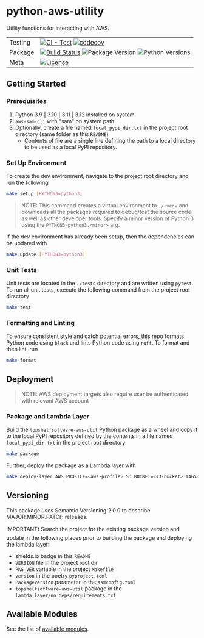 # python-aws-utility

Utility functions for interacting with AWS.

| | |
| --- | --- |
| Testing | [![CI - Test](https://github.com/topshelfsoftware/python-aws-utility/actions/workflows/unit-tests.yaml/badge.svg)](https://github.com/topshelfsoftware/python-aws-utility/actions/workflows/unit-tests.yaml) [![codecov](https://codecov.io/gh/topshelfsoftware/python-aws-utility/graph/badge.svg?token=SK77CYUOBP)](https://codecov.io/gh/topshelfsoftware/python-aws-utility) |
| Package | [![Build Status](https://github.com/topshelfsoftware/python-aws-utility/actions/workflows/build.yaml/badge.svg)](https://github.com/topshelfsoftware/python-aws-utility/actions/workflows/build.yaml) ![Package Version](https://img.shields.io/badge/latest-v1.0.0-blue) ![Python Versions](https://img.shields.io/badge/python-3.9_%7C_3.10_%7C_3.11_%7C_3.12-blue?logo=python&logoColor=yellow) |
| Meta | [![License](https://img.shields.io/github/license/topshelfsoftware/python-aws-utility)](https://github.com/topshelfsoftware/python-aws-utility/blob/main/LICENSE) |

## Getting Started

### Prerequisites

1. Python 3.9 | 3.10 | 3.11 | 3.12 installed on system
2. `aws-sam-cli` with "sam" on system path
3. Optionally, create a file named `local_pypi_dir.txt` in the project root directory (same folder as this `README`)
    - Contents of file are a single line defining the path to a local directory to be used as a local PyPI repository.

### Set Up Environment

To create the dev environment, navigate to the project root directory and run the following

```bash
make setup [PYTHON3=python3]
```

>NOTE: This command creates a virtual environment to `./.venv` and downloads all the
packages required to debug/test the source code as well as other developer tools. Specify
a minor version of Python 3 using the `PYTHON3=python3.<minor>` arg.

If the dev environment has already been setup, then the dependencies can be updated with

```bash
make update [PYTHON3=python3]
```

### Unit Tests

Unit tests are located in the `./tests` directory and are written using `pytest`.
To run all unit tests, execute the following command from the project root directory

```bash
make test
```

### Formatting and Linting

To ensure consistent style and catch potential errors, this repo formats Python code using `black` and
lints Python code using `ruff`. To format and then lint, run

```bash
make format
```

## Deployment

>NOTE: AWS deployment targets also require user be authenticated with relevant AWS account

### Package and Lambda Layer

Build the `topshelfsoftware-aws-util` Python package as a wheel and copy it to the local PyPI repository defined by the contents in a file named `local_pypi_dir.txt` in the project root directory

```bash
make package
```

Further, deploy the package as a Lambda layer with

```bash
make deploy-layer AWS_PROFILE=<aws-profile> S3_BUCKET=<s3-bucket> TAGS="CustomerId={cid} ProjectId={pid}" [AWS_REGION=us-east-1]
```

## Versioning

This package uses Semantic Versioning 2.0.0 to describe MAJOR.MINOR.PATCH releases.

IMPORTANT❗
Search the project for the existing package version and update in the following places prior to building the package and deploying the lambda layer:

- shields.io badge in this `README`
- `VERSION` file in the project root dir
- `PKG_VER` variable in the project `Makefile`
- `version` in the poetry `pyproject.toml`
- `PackageVersion` parameter in the `samconfig.toml`
- `topshelfsoftware-aws-util` package in the `lambda_layer/no_deps/requirements.txt`

## Available Modules

See the list of [available modules](./docs/README.md#available-modules).
